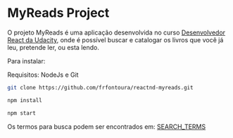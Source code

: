 # MyReads Project

O projeto MyReads é uma aplicação desenvolvida no curso [Desenvolvedor React da Udacity](https://br.udacity.com/course/react-nanodegree--nd019), onde é possível buscar e catalogar os livros que você já leu, pretende ler, ou esta lendo.

Para instalar:

Requisitos: NodeJs e Git

```sh
git clone https://github.com/frfontoura/reactnd-myreads.git
```
```sh
npm install
```
```sh
npm start
```

Os termos para busca podem ser encontrados em: [SEARCH_TERMS](https://github.com/udacity/reactnd-project-myreads-starter/blob/master/SEARCH_TERMS.md)
